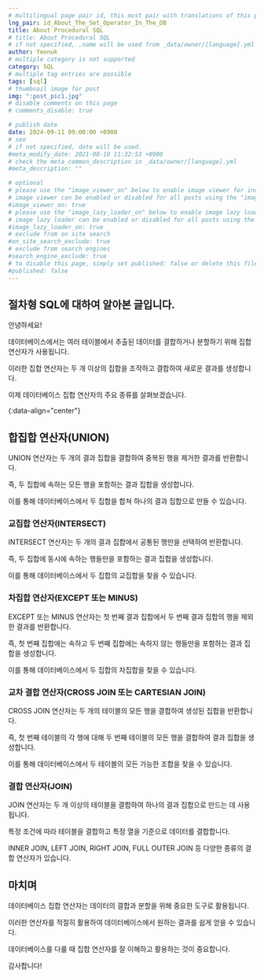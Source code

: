 ```yaml
---
# multilingual page pair id, this must pair with translations of this page. (This name must be unique)
lng_pair: id_About_The_Set_Operator_In_The_DB
title: About Procedural SQL
# title: About Procedural SQL
# if not specified, .name will be used from _data/owner/[language].yml
author: Yeonuk
# multiple category is not supported
category: SQL
# multiple tag entries are possible
tags: [sql]
# thumbnail image for post
img: ":post_pic1.jpg"
# disable comments on this page
# comments_disable: true

# publish date
date: 2024-09-11 09:00:00 +0900
# seo
# if not specified, date will be used.
#meta_modify_date: 2021-08-10 11:32:53 +0900
# check the meta_common_description in _data/owner/[language].yml
#meta_description: ""

# optional
# please use the "image_viewer_on" below to enable image viewer for individual pages or posts (_posts/ or [language]/_posts folders).
# image viewer can be enabled or disabled for all posts using the "image_viewer_posts: true" setting in _data/conf/main.yml.
#image_viewer_on: true
# please use the "image_lazy_loader_on" below to enable image lazy loader for individual pages or posts (_posts/ or [language]/_posts folders).
# image lazy loader can be enabled or disabled for all posts using the "image_lazy_loader_posts: true" setting in _data/conf/main.yml.
#image_lazy_loader_on: true
# exclude from on site search
#on_site_search_exclude: true
# exclude from search engines
#search_engine_exclude: true
# to disable this page, simply set published: false or delete this file
#published: false
---
```


<!-- outline-start -->

## 절차형 SQL에 대하여 알아본 글입니다.

안녕하세요!

데이터베이스에서는 여러 테이블에서 추출된 데이터를 결합하거나 분할하기 위해 집합 연산자가 사용됩니다.

이러한 집합 연산자는 두 개 이상의 집합을 조작하고 결합하여 새로운 결과를 생성합니다.

이제 데이터베이스 집합 연산자의 주요 종류를 살펴보겠습니다.

{:data-align="center"}

<!-- outline-end -->

## 합집합 연산자(UNION)

UNION 연산자는 두 개의 결과 집합을 결합하여 중복된 행을 제거한 결과를 반환합니다.

즉, 두 집합에 속하는 모든 행을 포함하는 결과 집합을 생성합니다.

이를 통해 데이터베이스에서 두 집합을 합쳐 하나의 결과 집합으로 만들 수 있습니다.

### 교집합 연산자(INTERSECT)

INTERSECT 연산자는 두 개의 결과 집합에서 공통된 행만을 선택하여 반환합니다.

즉, 두 집합에 동시에 속하는 행들만을 포함하는 결과 집합을 생성합니다.

이를 통해 데이터베이스에서 두 집합의 교집합을 찾을 수 있습니다.

### 차집합 연산자(EXCEPT 또는 MINUS)

EXCEPT 또는 MINUS 연산자는 첫 번째 결과 집합에서 두 번째 결과 집합의 행을 제외한 결과를 반환합니다.

즉, 첫 번째 집합에는 속하고 두 번째 집합에는 속하지 않는 행들만을 포함하는 결과 집합을 생성합니다.

이를 통해 데이터베이스에서 두 집합의 차집합을 찾을 수 있습니다.

### 교차 결합 연산자(CROSS JOIN 또는 CARTESIAN JOIN)

CROSS JOIN 연산자는 두 개의 테이블의 모든 행을 결합하여 생성된 집합을 반환합니다.

즉, 첫 번째 테이블의 각 행에 대해 두 번째 테이블의 모든 행을 결합하여 결과 집합을 생성합니다.

이를 통해 데이터베이스에서 두 테이블의 모든 가능한 조합을 찾을 수 있습니다.

### 결합 연산자(JOIN)

JOIN 연산자는 두 개 이상의 테이블을 결합하여 하나의 결과 집합으로 만드는 데 사용됩니다.

특정 조건에 따라 테이블을 결합하고 특정 열을 기준으로 데이터를 결합합니다.

INNER JOIN, LEFT JOIN, RIGHT JOIN, FULL OUTER JOIN 등 다양한 종류의 결합 연산자가 있습니다.

## 마치며

데이터베이스 집합 연산자는 데이터의 결합과 분할을 위해 중요한 도구로 활용됩니다.

이러한 연산자를 적절히 활용하여 데이터베이스에서 원하는 결과를 쉽게 얻을 수 있습니다.

데이터베이스를 다룰 때 집합 연산자를 잘 이해하고 활용하는 것이 중요합니다.

감사합니다!
